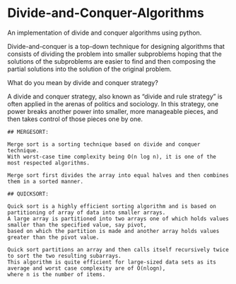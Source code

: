 # Divide-and-Conquer-Algorithms
An implementation of divide and conquer algorithms using python.


Divide-and-conquer is a top-down technique for designing algorithms that consists of dividing the problem into smaller subproblems hoping that the solutions of the subproblems are easier to find and then composing the partial solutions into the solution of the original problem.  

What do you mean by divide and conquer strategy?

A divide and conquer strategy, also known as “divide and rule strategy” is often applied in the arenas of politics and sociology. In this strategy, one power breaks another power into smaller, more manageable pieces, and then takes control of those pieces one by one.

    ## MERGESORT:  
    
    Merge sort is a sorting technique based on divide and conquer technique. 
    With worst-case time complexity being Ο(n log n), it is one of the most respected algorithms.

    Merge sort first divides the array into equal halves and then combines them in a sorted manner.
    
    ## QUICKSORT:  
    
    Quick sort is a highly efficient sorting algorithm and is based on partitioning of array of data into smaller arrays. 
    A large array is partitioned into two arrays one of which holds values smaller than the specified value, say pivot, 
    based on which the partition is made and another array holds values greater than the pivot value.

    Quick sort partitions an array and then calls itself recursively twice to sort the two resulting subarrays. 
    This algorithm is quite efficient for large-sized data sets as its average and worst case complexity are of Ο(nlogn), 
    where n is the number of items.
